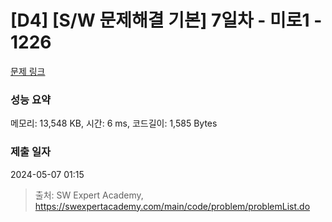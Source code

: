 # [D4] [S/W 문제해결 기본] 7일차 - 미로1 - 1226 

[문제 링크](https://swexpertacademy.com/main/code/problem/problemDetail.do?contestProbId=AV14vXUqAGMCFAYD) 

### 성능 요약

메모리: 13,548 KB, 시간: 6 ms, 코드길이: 1,585 Bytes

### 제출 일자

2024-05-07 01:15



> 출처: SW Expert Academy, https://swexpertacademy.com/main/code/problem/problemList.do
